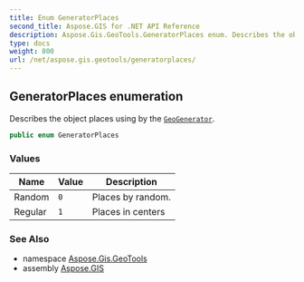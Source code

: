 ```yaml
---
title: Enum GeneratorPlaces
second_title: Aspose.GIS for .NET API Reference
description: Aspose.Gis.GeoTools.GeneratorPlaces enum. Describes the object places using by the GeoGenerator
type: docs
weight: 800
url: /net/aspose.gis.geotools/generatorplaces/
---
```

## GeneratorPlaces enumeration

Describes the object places using by the [`GeoGenerator`](../geogenerator/).

```csharp
public enum GeneratorPlaces
```

### Values

| Name | Value | Description |
| --- | --- | --- |
| Random | `0` | Places by random. |
| Regular | `1` | Places in centers |

### See Also

* namespace [Aspose.Gis.GeoTools](../../aspose.gis.geotools/)
* assembly [Aspose.GIS](../../)


